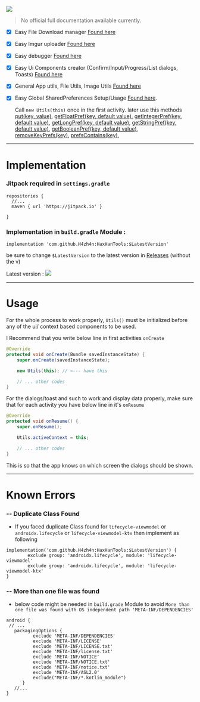 [![](https://jitpack.io/v/H4zh4n/HaxHanTools.svg)](https://jitpack.io/#H4zh4n/HaxHanTools)

> No official full documentation available currently.

- [x] Easy File Download manager [Found here](https://github.com/H4zh4n/HaxHanTools/tree/master/haxhantools/src/main/java/com/dev/hazhanjalal/haxhantools/utils/download)

- [x] Easy Imgur uploader [Found here](https://github.com/H4zh4n/HaxHanTools/tree/master/haxhantools/src/main/java/com/dev/hazhanjalal/haxhantools/utils/imgur_upload_helper)
- [x] Easy debugger [Found here](https://github.com/H4zh4n/HaxHanTools/tree/master/haxhantools/src/main/java/com/dev/hazhanjalal/haxhantools/utils/print)
- [x] Easy Ui Components creator (Confirm/Input/Progress/List dialogs, Toasts) [Found here](https://github.com/H4zh4n/HaxHanTools/tree/master/haxhantools/src/main/java/com/dev/hazhanjalal/haxhantools/utils/ui)
- [x] General App utils, File Utils, Image Utils [Found here](https://github.com/H4zh4n/HaxHanTools/tree/master/haxhantools/src/main/java/com/dev/hazhanjalal/haxhantools/utils/utils)
- [x] Easy Global SharedPreferences Setup/Usage [Found here](https://github.com/H4zh4n/HaxHanTools/blob/f60a882df13c574802598cc51c2a63941d7ef3dc/haxhantools/src/main/java/com/dev/hazhanjalal/haxhantools/utils/utils/Utils.java#L434).

    Call `new Utils(this)` once in the first activity. later use this methods
[put(key, value)](https://github.com/H4zh4n/HaxHanTools/blob/f60a882df13c574802598cc51c2a63941d7ef3dc/haxhantools/src/main/java/com/dev/hazhanjalal/haxhantools/utils/utils/Utils.java#L353),
[getFloatPref(key, default value)](https://github.com/H4zh4n/HaxHanTools/blob/f60a882df13c574802598cc51c2a63941d7ef3dc/haxhantools/src/main/java/com/dev/hazhanjalal/haxhantools/utils/utils/Utils.java#L374),
[getIntegerPref(key, default value)](https://github.com/H4zh4n/HaxHanTools/blob/f60a882df13c574802598cc51c2a63941d7ef3dc/haxhantools/src/main/java/com/dev/hazhanjalal/haxhantools/utils/utils/Utils.java#L382),
[getLongPref(key, default value)](https://github.com/H4zh4n/HaxHanTools/blob/f60a882df13c574802598cc51c2a63941d7ef3dc/haxhantools/src/main/java/com/dev/hazhanjalal/haxhantools/utils/utils/Utils.java#L390),
[getStringPref(key, default value)](https://github.com/H4zh4n/HaxHanTools/blob/f60a882df13c574802598cc51c2a63941d7ef3dc/haxhantools/src/main/java/com/dev/hazhanjalal/haxhantools/utils/utils/Utils.java#L398),
[getBooleanPref(key, default value)](https://github.com/H4zh4n/HaxHanTools/blob/f60a882df13c574802598cc51c2a63941d7ef3dc/haxhantools/src/main/java/com/dev/hazhanjalal/haxhantools/utils/utils/Utils.java#L426),
[removeKeyPrefs(key)](https://github.com/H4zh4n/HaxHanTools/blob/f60a882df13c574802598cc51c2a63941d7ef3dc/haxhantools/src/main/java/com/dev/hazhanjalal/haxhantools/utils/utils/Utils.java#L406),
[prefsContains(key)](https://github.com/H4zh4n/HaxHanTools/blob/f60a882df13c574802598cc51c2a63941d7ef3dc/haxhantools/src/main/java/com/dev/hazhanjalal/haxhantools/utils/utils/Utils.java#L412),


___

# Implementation
### Jitpack required in `settings.gradle`
```
repositories {
  //...
  maven { url 'https://jitpack.io' }

}
```

### Implementation in `build.gradle` Module :
```
implementation 'com.github.H4zh4n:HaxHanTools:$LatestVersion'
```
be sure to change `$LatestVersion` to the latest version in [Releases](https://github.com/H4zh4n/HaxHanTools/releases) (without the v)

Latest version : [![](https://jitpack.io/v/H4zh4n/HaxHanTools.svg)](https://jitpack.io/#H4zh4n/HaxHanTools)

___

# Usage 
For the whole process to work properly, `Utils()` must be initialized before any of the ui/ context based components to be used.

I Recommend that you write below line in first activities `onCreate`
```java
@Override
protected void onCreate(Bundle savedInstanceState) {
    super.onCreate(savedInstanceState);

    new Utils(this); // <--- have this

    // ... other codes
}

```

For the dialogs/toast and such to work and display data properly, make sure that for each activity you have below line in it's `onResume`

```java
@Override
protected void onResume() {
    super.onResume();

    Utils.activeContext = this;

    // ... other codes
}

```
This is so that the app knows on which screen the dialogs should be shown.



___

# Known Errors

### -- Duplicate Class Found
- If you faced duplicate Class found for `lifecycle-viewmodel` or  `androidx.lifecycle` or `lifecycle-viewmodel-ktx` then implement as following

```
implementation('com.github.H4zh4n:HaxHanTools:$LatestVersion') {
        exclude group: 'androidx.lifecycle', module: 'lifecycle-viewmodel'
        exclude group: 'androidx.lifecycle', module: 'lifecycle-viewmodel-ktx'
}
```

### -- More than one file was found

- below code might be needed in `build.grade` Module to avoid `More than one file was found with OS independent path 'META-INF/DEPENDENCIES'`


```
android {
 // ...
   packagingOptions {
          exclude 'META-INF/DEPENDENCIES'
          exclude 'META-INF/LICENSE'
          exclude 'META-INF/LICENSE.txt'
          exclude 'META-INF/license.txt'
          exclude 'META-INF/NOTICE'
          exclude 'META-INF/NOTICE.txt'
          exclude 'META-INF/notice.txt'
          exclude 'META-INF/ASL2.0'
          exclude("META-INF/*.kotlin_module")
      }
   //...
}
```


